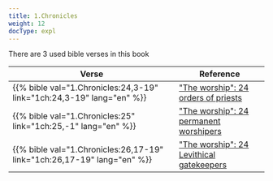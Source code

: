 ```yaml
---
title: 1.Chronicles
weight: 12
docType: expl
---
```


There are 3 used bible verses in this book

| Verse | Reference |
|-------|-----------|
| {{% bible val="1.Chronicles:24,3-19" link="1ch:24,3-19" lang="en" %}} | ["The worship": 24 orders of priests](/expl/../expl/content/worship/worship-in-the-throne-room#2a89) |
| {{% bible val="1.Chronicles:25" link="1ch:25,-1" lang="en" %}} | ["The worship": 24 permanent worshipers](/expl/../expl/content/worship/worship-in-the-throne-room#2a89) |
| {{% bible val="1.Chronicles:26,17-19" link="1ch:26,17-19" lang="en" %}} | ["The worship": 24 Levithical gatekeepers](/expl/../expl/content/worship/worship-in-the-throne-room#2a89) |
